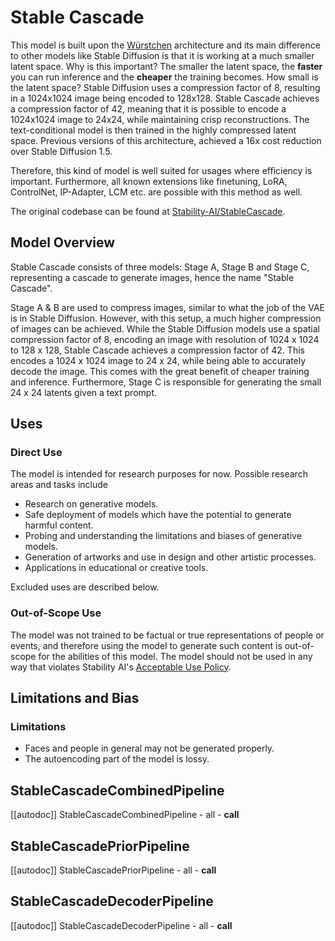<!--Copyright 2024 The HuggingFace Team. All rights reserved.

Licensed under the Apache License, Version 2.0 (the "License"); you may not use this file except in compliance with
the License. You may obtain a copy of the License at

http://www.apache.org/licenses/LICENSE-2.0

Unless required by applicable law or agreed to in writing, software distributed under the License is distributed on
an "AS IS" BASIS, WITHOUT WARRANTIES OR CONDITIONS OF ANY KIND, either express or implied. See the License for the
specific language governing permissions and limitations under the License.
-->

# Stable Cascade

This model is built upon the [Würstchen](https://openreview.net/forum?id=gU58d5QeGv) architecture and its main 
difference to other models like Stable Diffusion is that it is working at a much smaller latent space. Why is this 
important? The smaller the latent space, the **faster** you can run inference and the **cheaper** the training becomes. 
How small is the latent space? Stable Diffusion uses a compression factor of 8, resulting in a 1024x1024 image being 
encoded to 128x128. Stable Cascade achieves a compression factor of 42, meaning that it is possible to encode a 
1024x1024 image to 24x24, while maintaining crisp reconstructions. The text-conditional model is then trained in the 
highly compressed latent space. Previous versions of this architecture, achieved a 16x cost reduction over Stable 
Diffusion 1.5.

Therefore, this kind of model is well suited for usages where efficiency is important. Furthermore, all known extensions
like finetuning, LoRA, ControlNet, IP-Adapter, LCM etc. are possible with this method as well.

The original codebase can be found at [Stability-AI/StableCascade](https://github.com/Stability-AI/StableCascade).

## Model Overview
Stable Cascade consists of three models: Stage A, Stage B and Stage C, representing a cascade to generate images,
hence the name "Stable Cascade".

Stage A & B are used to compress images, similar to what the job of the VAE is in Stable Diffusion. 
However, with this setup, a much higher compression of images can be achieved. While the Stable Diffusion models use a 
spatial compression factor of 8, encoding an image with resolution of 1024 x 1024 to 128 x 128, Stable Cascade achieves 
a compression factor of 42. This encodes a 1024 x 1024 image to 24 x 24, while being able to accurately decode the 
image. This comes with the great benefit of cheaper training and inference. Furthermore, Stage C is responsible 
for generating the small 24 x 24 latents given a text prompt.

## Uses

### Direct Use

The model is intended for research purposes for now. Possible research areas and tasks include

- Research on generative models.
- Safe deployment of models which have the potential to generate harmful content.
- Probing and understanding the limitations and biases of generative models.
- Generation of artworks and use in design and other artistic processes.
- Applications in educational or creative tools.

Excluded uses are described below.

### Out-of-Scope Use

The model was not trained to be factual or true representations of people or events, 
and therefore using the model to generate such content is out-of-scope for the abilities of this model.
The model should not be used in any way that violates Stability AI's [Acceptable Use Policy](https://stability.ai/use-policy).

## Limitations and Bias

### Limitations
- Faces and people in general may not be generated properly.
- The autoencoding part of the model is lossy.


## StableCascadeCombinedPipeline

[[autodoc]] StableCascadeCombinedPipeline
	- all
	- __call__

## StableCascadePriorPipeline

[[autodoc]] StableCascadePriorPipeline
	- all
	- __call__

## StableCascadeDecoderPipeline

[[autodoc]] StableCascadeDecoderPipeline
	- all
	- __call__

